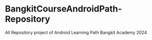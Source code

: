 # BangkitCourseAndroidPath-Repository

All Repository project of Android Learning Path Bangkit Academy 2024
